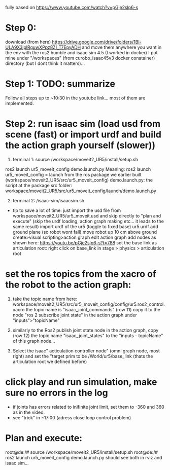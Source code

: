 fully based on https://www.youtube.com/watch?v=pGje2slp6-s 

# Step 0:
download (from here) https://drive.google.com/drive/folders/1Bl-ULA9X3lplRguwXPpz8ZI_T7EpyADH
and move them anywhere you want in the env with the ros2 humble and isaac sim 4.5 (I worked in docker)
I put mine under "/workspaces" (from curobo_isaac45v3 docker conatainer) directory (but I dont think it matters)...

# Step 1: TODO: summarize
Follow all steps up to ~10:30 in the youtube link...
most of them are implemented. 


# Step 2: run isaac sim (load usd from scene (fast) or import urdf and build the action graph yourself (slower))

1. terminal 1:
source /workspace/moveit2_UR5/install/setup.sh

ros2 launch ur5_moveit_config demo.launch.py
Meaning: 
    ros2 launch ur5_moveit_config = launch from the ros package we earlier built (workspace/moveit2_UR5/src/ur5_moveit_config)
    demo.launch.py: the script at the package src folder: workspace/moveit2_UR5/src/ur5_moveit_config/launch/demo.launch.py 

    



2. terminal 2:
/isaac-sim/isaacsim.sh


* tip to save a lot of time: just import the usd file from workspace/moveit2_UR5/ur5_moveit.usd and skip directly to "plan and execute" (skip the urdf loading, action graph making etc... it leads to the same result)
import urdf of the ur5 (toggle to fixed base) ur5.urdf
add ground plane (so robot wont fall)
move robot up 10 cm above ground
create>visual scripting>action graph
edit action graph
add nodes as shown here: https://youtu.be/pGje2slp6-s?t=788
set the base link as articulation root:
right click on base_link in stage > physics > articulation root

# set the ros topics from the xacro of the robot to the action graph:
1. take the topic name from here: 
    workspace/moveit2_UR5/src/ur5_moveit_config/config/ur5.ros2_control.xacro
the topic name is "isaac_joint_commands" (row 11)
copy it to the node "ros 2 subscribe joint state" in the action graph under "inputs">"topicName"

2. similarly to the Ros2 publish joint state node in the action graph,
copy (row 12) the topic name "isaac_joint_states" to the "inputs - topicName" of this graph node...

3. Select the isaac" acticulation controller node" (omni graph node, most right) and set the "target prim to be /World/ur5/base_link (thats the articulation root we defined before)

# click play and run simulation, make sure no errors in the log
* if joints has errors related to inifinite joint limit, set them to -360 and 360 as in the video.
* see "trick" in ~17:00 (adress close loop control problem)


# Plan and execute:
root@de:/# source /workspace/moveit2_UR5/install/setup.sh 
root@de:/# ros2 launch ur5_moveit_config demo.launch.py 
should see both in rviz and isaac sim...



